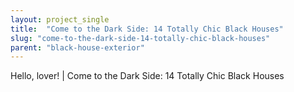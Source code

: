 ```yaml
---
layout: project_single
title:  "Come to the Dark Side: 14 Totally Chic Black Houses"
slug: "come-to-the-dark-side-14-totally-chic-black-houses"
parent: "black-house-exterior"
---
```

Hello, lover! | Come to the Dark Side: 14 Totally Chic Black Houses